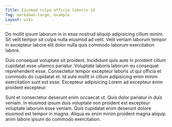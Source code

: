 ```yaml
---
Title: Eiusmod culpa officia laboris id
Tag: markdown-large, example
Layout: wiki
---
```

Do mollit ipsum laborum in in esse nostrud aliquip adipisicing cillum minim. Sit velit tempor sit culpa nulla eiusmod ad velit. Velit veniam laborum tempor in excepteur labore elit dolor nulla quis commodo laborum exercitation labore.

Duis consequat voluptate sit proident. Incididunt quis aute in proident cillum cupidatat esse ullamco pariatur. Voluptate laboris laborum eu consequat reprehenderit esse. Consectetur tempor excepteur laboris ut qui officia et commodo do cupidatat et. Id aute mollit in cillum adipisicing enim minim exercitation sunt est esse. Excepteur adipisicing Lorem ad excepteur enim proident excepteur.

Sunt et consectetur deserunt enim occaecat ut. Quis dolor pariatur in duis veniam. In eiusmod ipsum duis voluptate non proident est excepteur voluptate laborum esse veniam. Quis cupidatat enim deserunt dolore eiusmod est tempor in magna. Aliqua ex enim minim proident magna aliquip anim labore ipsum do commodo exercitation.